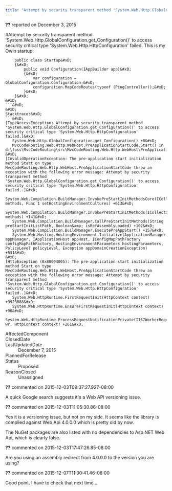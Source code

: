 ```yaml
---
title: "Attempt by security transparent method 'System.Web.Http.GlobalConfiguration.get_Configuration()' to access security critical type 'System.Web.Http.HttpConfiguration' failed. #1166"
---
```

<div class="issue-report"><div class="issue-header"><b>??</b> reported on <time datetime="2015-12-03T05:55:04.257-08:00">December 3, 2015</time></div><div class="issue-message" markdown="1">

#Attempt by security transparent method 'System.Web.Http.GlobalConfiguration.get_Configuration()' to access security critical type 'System.Web.Http.HttpConfiguration' failed.&#xD;
&#xD;
This is my Owin startup:&#xD;
```&#xD;
    public class Startup&#xD;
    {&#xD;
        public void Configuration(IAppBuilder app)&#xD;
        {&#xD;
            var configuration = GlobalConfiguration.Configuration;&#xD;
            configuration.MapCodeRoutes(typeof (PingController));&#xD;
        }&#xD;
    }&#xD;
&#xD;
```&#xD;
&#xD;
Stacktrace:&#xD;
```&#xD;
[TypeAccessException: Attempt by security transparent method 'System.Web.Http.GlobalConfiguration.get_Configuration()' to access security critical type 'System.Web.Http.HttpConfiguration' failed.]&#xD;
   System.Web.Http.GlobalConfiguration.get_Configuration() +0&#xD;
   MvcCodeRouting.Web.Http.WebHost.PreApplicationStartCode.Start() in d:\foss\MvcCodeRouting\src\MvcCodeRouting.Web.Http.WebHost\PreApplicationStartCode.cs:35&#xD;
&#xD;
[InvalidOperationException: The pre-application start initialization method Start on type MvcCodeRouting.Web.Http.WebHost.PreApplicationStartCode threw an exception with the following error message: Attempt by security transparent method 'System.Web.Http.GlobalConfiguration.get_Configuration()' to access security critical type 'System.Web.Http.HttpConfiguration' failed..]&#xD;
   System.Web.Compilation.BuildManager.InvokePreStartInitMethodsCore(ICollection`1 methods, Func`1 setHostingEnvironmentCultures) +613&#xD;
   System.Web.Compilation.BuildManager.InvokePreStartInitMethods(ICollection`1 methods) +141&#xD;
   System.Web.Compilation.BuildManager.CallPreStartInitMethods(String preStartInitListPath, Boolean&amp; isRefAssemblyLoaded) +102&#xD;
   System.Web.Compilation.BuildManager.ExecutePreAppStart() +157&#xD;
   System.Web.Hosting.HostingEnvironment.Initialize(ApplicationManager appManager, IApplicationHost appHost, IConfigMapPathFactory configMapPathFactory, HostingEnvironmentParameters hostingParameters, PolicyLevel policyLevel, Exception appDomainCreationException) +531&#xD;
&#xD;
[HttpException (0x80004005): The pre-application start initialization method Start on type MvcCodeRouting.Web.Http.WebHost.PreApplicationStartCode threw an exception with the following error message: Attempt by security transparent method 'System.Web.Http.GlobalConfiguration.get_Configuration()' to access security critical type 'System.Web.Http.HttpConfiguration' failed..]&#xD;
   System.Web.HttpRuntime.FirstRequestInit(HttpContext context) +9923088&#xD;
   System.Web.HttpRuntime.EnsureFirstRequestInit(HttpContext context) +90&#xD;
   System.Web.HttpRuntime.ProcessRequestNotificationPrivate(IIS7WorkerRequest wr, HttpContext context) +261&#xD;
```

</div><div class="issue-footer"><dl><dt>AffectedComponent</dt><dd></dd><dt>ClosedDate</dt><dd></dd><dt>LastUpdatedDate</dt><dd><time datetime="2015-12-07T11:30:41.46-08:00">December 7, 2015</time></dd><dt>PlannedForRelease</dt><dd></dd><dt>Status</dt><dd>Proposed</dd><dt>ReasonClosed</dt><dd>Unassigned</dd></dl></div></div><div id="comment-194202" class="issue-comment"><div class="issue-header"><b>??</b> commented on 2015-12-03T09:37:27.927-08:00</div><div class="issue-message" markdown="1">

A quick Google search suggests it's a Web API versioning issue.

</div></div><div id="comment-194210" class="issue-comment"><div class="issue-header"><b>??</b> commented on 2015-12-03T11:05:30.86-08:00</div><div class="issue-message" markdown="1">

Yes it is a versioning issue, but not on my side. It seems like the library is compiled against Web Api 4.0.0.0 which is pretty old by now.

The NuGet packages are also listed with no dependencies to Asp.NET Web Api, which is clearly false.

</div></div><div id="comment-194213" class="issue-comment"><div class="issue-header"><b>??</b> commented on 2015-12-03T17:47:26.85-08:00</div><div class="issue-message" markdown="1">

Are you using an assembly redirect from 4.0.0.0 to the version you are using?

</div></div><div id="comment-194331" class="issue-comment"><div class="issue-header"><b>??</b> commented on 2015-12-07T11:30:41.46-08:00</div><div class="issue-message" markdown="1">

Good point. I have to check that next time...

</div></div>